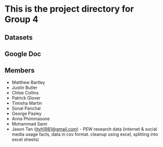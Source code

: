 # This is the project directory for Group 4 

## Datasets

## Google Doc

## Members

- Matthew Bartley
- Justin Butler
- Chloe Collins
- Patrick Glover
- Timisha Martin
- Sonal Panchal
- George Pasley
- Anna Phimmasone
- Mohammad Sami
- Jason Tan (jtyh1981@gmail.com) - PEW research data (internet & social media usage facts, data in csv format. cleanup using excel, splitting into excel sheets)




